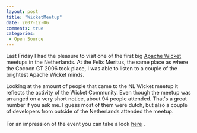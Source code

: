```yaml
---
layout: post
title: "WicketMeetup"
date: 2007-12-06
comments: true
categories:
 - Open Source
---
```


Last Friday I had the pleasure to visit one of the first big <a href="http://wicket.apache.org" target="_blank">Apache Wicket</a> meetups in the Netherlands. At the Felix Meritus, the same place as where the Cocoon GT 2006 took place, I was able to listen to a couple of the brightest Apache Wicket minds.

Looking at the amount of people that came to the NL Wicket meetup it reflects the activity of the Wicket Community. Even though the meetup was arranged on a very short notice, about 94 people attended. That's a great number if you ask me. I guess most of them were dutch, but also a couple of developers from outside of the Netherlands attended the meetup.<br/><br/>For an impression of the event you can take a look <a href="http://www.flickr.com/search/?w=all&q=wicketmeetup&m=tags" target="_blank">here</a> .
